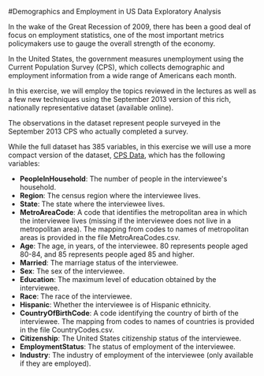 #Demographics and Employment in US Data Exploratory Analysis

In the wake of the Great Recession of 2009, there has been a good deal of focus on employment statistics, one of the most important metrics policymakers use to gauge the overall strength of the economy. 

In the United States, the government measures unemployment using the Current Population Survey (CPS), which collects demographic and employment information from a wide range of Americans each month. 

In this exercise, we will employ the topics reviewed in the lectures as well as a few new techniques using the September 2013 version of this rich, nationally representative dataset (available online).

The observations in the dataset represent people surveyed in the September 2013 CPS who actually completed a survey. 

While the full dataset has 385 variables, in this exercise we will use a more compact version of the dataset, [CPS Data](docs/CPSData.csv), which has the following variables:

- **PeopleInHousehold**: The number of people in the interviewee's household.
- **Region**: The census region where the interviewee lives.
- **State**: The state where the interviewee lives.
- **MetroAreaCode**: A code that identifies the metropolitan area in which the interviewee lives (missing if the interviewee does not live in a metropolitan area). The mapping from codes to names of metropolitan areas is provided in the file MetroAreaCodes.csv.
- **Age**: The age, in years, of the interviewee. 80 represents people aged 80-84, and 85 represents people aged 85 and higher.
- **Married**: The marriage status of the interviewee.
- **Sex**: The sex of the interviewee.
- **Education**: The maximum level of education obtained by the interviewee.
- **Race**: The race of the interviewee.
- **Hispanic**: Whether the interviewee is of Hispanic ethnicity.
- **CountryOfBirthCode**: A code identifying the country of birth of the interviewee. The mapping from codes to names of countries is provided in the file CountryCodes.csv.
- **Citizenship**: The United States citizenship status of the interviewee.
- **EmploymentStatus**: The status of employment of the interviewee.
- **Industry**: The industry of employment of the interviewee (only available if they are employed).

